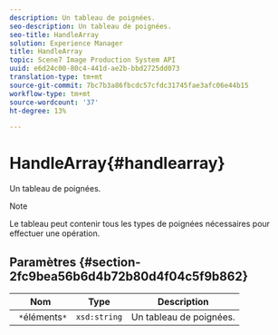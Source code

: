 ```yaml
---
description: Un tableau de poignées.
seo-description: Un tableau de poignées.
seo-title: HandleArray
solution: Experience Manager
title: HandleArray
topic: Scene7 Image Production System API
uuid: e6d24c00-80c4-441d-ae2b-bbd2725dd073
translation-type: tm+mt
source-git-commit: 7bc7b3a86fbcdc57cfdc31745fae3afc06e44b15
workflow-type: tm+mt
source-wordcount: '37'
ht-degree: 13%

---
```



# HandleArray{#handlearray}

Un tableau de poignées.

>[!NOTE]
>
>Le tableau peut contenir tous les types de poignées nécessaires pour effectuer une opération.

## Paramètres {#section-2fc9bea56b6d4b72b80d4f04c5f9b862}

| Nom | Type | Description |
|---|---|---|
| ` *`éléments`*` | `xsd:string` | Un tableau de poignées. |

